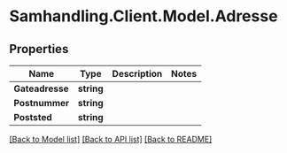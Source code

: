 # Samhandling.Client.Model.Adresse

## Properties

Name | Type | Description | Notes
------------ | ------------- | ------------- | -------------
**Gateadresse** | **string** |  | 
**Postnummer** | **string** |  | 
**Poststed** | **string** |  | 

[[Back to Model list]](../../README.md#documentation-for-models) [[Back to API list]](../../README.md#documentation-for-api-endpoints) [[Back to README]](../../README.md)

